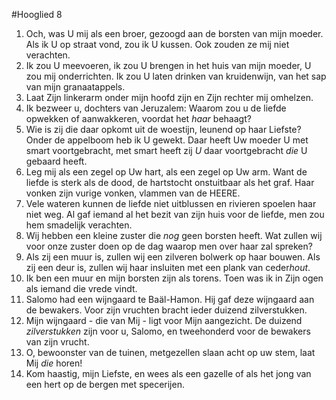 #Hooglied 8
1. Och, was U mij als een broer, gezoogd aan de borsten van mijn moeder. Als ik U op straat vond, zou ik U kussen. Ook zouden ze mij niet verachten. 
2. Ik zou U meevoeren, ik zou U brengen in het huis van mijn moeder, U zou mij onderrichten. Ik zou U laten drinken van kruidenwijn, van het sap van mijn granaatappels. 
3. Laat Zijn linkerarm onder mijn hoofd zijn en Zijn rechter mij omhelzen. 
4. Ik bezweer u, dochters van Jeruzalem: Waarom zou u de liefde opwekken of aanwakkeren, voordat het *haar* behaagt? 
5. Wie is zij die daar opkomt uit de woestijn, leunend op haar Liefste? Onder de appelboom heb ik U gewekt. Daar heeft Uw moeder U met smart voortgebracht, met smart heeft zij *U* daar voortgebracht *die* U gebaard heeft. 
6. Leg mij als een zegel op Uw hart, als een zegel op Uw arm. Want de liefde is sterk als de dood, de hartstocht onstuitbaar als het graf. Haar vonken zijn vurige vonken, vlammen van de HEERE. 
7. Vele wateren kunnen de liefde niet uitblussen en rivieren spoelen haar niet weg. Al gaf iemand al het bezit van zijn huis voor de liefde, men zou hem smadelijk verachten. 
8. Wij hebben een kleine zuster die *nog* geen borsten heeft. Wat zullen wij voor onze zuster doen op de dag waarop men over haar zal spreken? 
9. Als zij een muur is, zullen wij een zilveren bolwerk op haar bouwen. Als zij een deur is, zullen wij haar insluiten met een plank van ceder*hout*. 
10. Ik ben een muur en mijn borsten zijn als torens. Toen was ik in Zijn ogen als iemand die vrede vindt. 
11. Salomo had een wijngaard te Baäl-Hamon. Hij gaf deze wijngaard aan de bewakers. Voor zijn vruchten bracht ieder duizend zilverstukken. 
12. Mijn wijngaard - die van Mij - ligt voor Mijn aangezicht. De duizend *zilverstukken* zijn voor u, Salomo, en tweehonderd voor de bewakers van zijn vrucht. 
13. O, bewoonster van de tuinen, metgezellen slaan acht op uw stem, laat Mij *die* horen! 
14. Kom haastig, mijn Liefste, en wees als een gazelle of als het jong van een hert op de bergen met specerijen.
